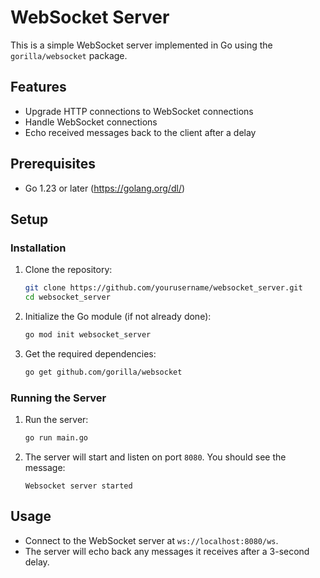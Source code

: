 # WebSocket Server

This is a simple WebSocket server implemented in Go using the `gorilla/websocket` package.

## Features

- Upgrade HTTP connections to WebSocket connections
- Handle WebSocket connections
- Echo received messages back to the client after a delay

## Prerequisites

- Go 1.23 or later (https://golang.org/dl/)

## Setup

### Installation

1. Clone the repository:
    ```sh
    git clone https://github.com/yourusername/websocket_server.git
    cd websocket_server
    ```

2. Initialize the Go module (if not already done):
    ```sh
    go mod init websocket_server
    ```

3. Get the required dependencies:
    ```sh
    go get github.com/gorilla/websocket
    ```

### Running the Server

1. Run the server:
    ```sh
    go run main.go
    ```

2. The server will start and listen on port `8080`. You should see the message:
    ```
    Websocket server started
    ```

## Usage

- Connect to the WebSocket server at `ws://localhost:8080/ws`.
- The server will echo back any messages it receives after a 3-second delay.